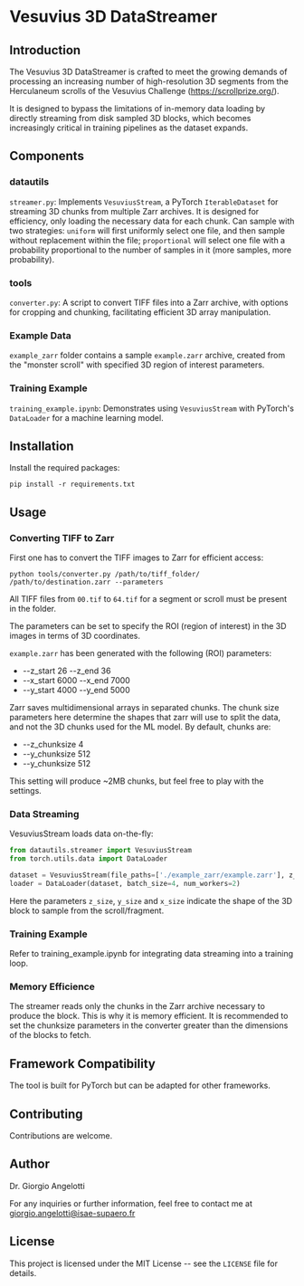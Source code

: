 # Vesuvius 3D DataStreamer

## Introduction

The Vesuvius 3D DataStreamer is crafted to meet the growing demands of processing an increasing number of high-resolution 3D segments from the Herculaneum scrolls of the Vesuvius Challenge (https://scrollprize.org/).

It is designed to bypass the limitations of in-memory data loading by directly streaming from disk sampled 3D blocks, which becomes increasingly critical in training pipelines as the dataset expands. 

## Components
### datautils
`streamer.py`: Implements `VesuviusStream`, a PyTorch `IterableDataset` for streaming 3D chunks from multiple Zarr archives. It is designed for efficiency, only loading the necessary data for each chunk. Can sample with two strategies: `uniform` will first uniformly select one file, and then sample without replacement within the file; `proportional` will select one file with a probability proportional to the number of samples in it (more samples, more probability).

### tools
`converter.py`: A script to convert TIFF files into a Zarr archive, with options for cropping and chunking, facilitating efficient 3D array manipulation.

### Example Data
`example_zarr` folder contains a sample `example.zarr` archive, created from the "monster scroll" with specified 3D region of interest parameters.

### Training Example
`training_example.ipynb`: Demonstrates using `VesuviusStream` with PyTorch's `DataLoader` for a machine learning model.

## Installation
Install the required packages:
```console
pip install -r requirements.txt
```


## Usage

### Converting TIFF to Zarr
First one has to convert the TIFF images to Zarr for efficient access:
```console
python tools/converter.py /path/to/tiff_folder/ /path/to/destination.zarr --parameters
```
All TIFF files from `00.tif` to `64.tif` for a segment or scroll must be present in the folder.

The parameters can be set to specify the ROI (region of interest) in the 3D images in terms of 3D coordinates.

`example.zarr` has been generated with the following (ROI) parameters:
 - --z_start 26 --z_end 36
 - --x_start 6000 --x_end 7000
 - --y_start 4000 --y_end 5000

Zarr saves multidimensional arrays in separated chunks.
The chunk size parameters here determine the shapes that zarr will use to split the data, and not the 3D chunks used for the ML model.
By default, chunks are:
 - --z_chunksize 4
 - --y_chunksize 512
 - --y_chunksize 512

This setting will produce ~2MB chunks, but feel free to play with the settings.

### Data Streaming
VesuviusStream loads data on-the-fly:
```python
from datautils.streamer import VesuviusStream
from torch.utils.data import DataLoader

dataset = VesuviusStream(file_paths=['./example_zarr/example.zarr'], z_size=2, y_size=4, x_size=6, samples_per_epoch=16, sampling_method='uniform', shuffle=True)
loader = DataLoader(dataset, batch_size=4, num_workers=2)
```

Here the parameters `z_size`, `y_size` and `x_size` indicate the shape of the 3D block to sample from the scroll/fragment.

### Training Example
Refer to training_example.ipynb for integrating data streaming into a training loop.

### Memory Efficience
The streamer reads only the chunks in the Zarr archive necessary to produce the block. This is why it is memory efficient.
It is recommended to set the chunksize parameters in the converter greater than the dimensions of the blocks to fetch.

## Framework Compatibility
The tool is built for PyTorch but can be adapted for other frameworks.

## Contributing
Contributions are welcome.

## Author
Dr. Giorgio Angelotti

For any inquiries or further information, feel free to contact me at giorgio.angelotti@isae-supaero.fr

## License
This project is licensed under the MIT License -- see the `LICENSE` file for details.




